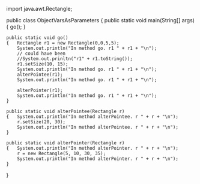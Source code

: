 import java.awt.Rectangle;

public class ObjectVarsAsParameters
{ public static void main(String[] args)
{ go();
}

    public static void go()
    {	Rectangle r1 = new Rectangle(0,0,5,5);
    	System.out.println("In method go. r1 " + r1 + "\n");
    	// could have been
    	//System.out.prinltn("r1" + r1.toString());
    	r1.setSize(10, 15);
    	System.out.println("In method go. r1 " + r1 + "\n");
    	alterPointee(r1);
    	System.out.println("In method go. r1 " + r1 + "\n");

    	alterPointer(r1);
    	System.out.println("In method go. r1 " + r1 + "\n");
    }

    public static void alterPointee(Rectangle r)
    {	System.out.println("In method alterPointee. r " + r + "\n");
    	r.setSize(20, 30);
    	System.out.println("In method alterPointee. r " + r + "\n");
    }

    public static void alterPointer(Rectangle r)
    {	System.out.println("In method alterPointer. r " + r + "\n");
    	r = new Rectangle(5, 10, 30, 35);
    	System.out.println("In method alterPointer. r " + r + "\n");
    }

}
